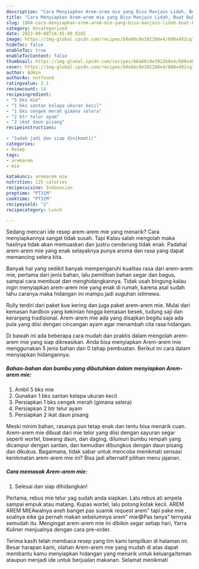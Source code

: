 ```yaml
---
description: "Cara Menyiapkan Arem-arem mie yang Bisa Manjain Lidah, Buat Buka Puasa Lezat Sekali"
title: "Cara Menyiapkan Arem-arem mie yang Bisa Manjain Lidah, Buat Buka Puasa Lezat Sekali"
slug: 1984-cara-menyiapkan-arem-arem-mie-yang-bisa-manjain-lidah-buat-buka-puasa-lezat-sekali
category: Uncategorized
date: 2022-09-08T14:45:00.810Z
image: https://img-global.cpcdn.com/recipes/b8a66c0e3922b0e4/680x482cq70/arem-arem-mie-foto-resep-utama.jpg
hideToc: false
enableToc: true
enableTocContent: false
thumbnail: https://img-global.cpcdn.com/recipes/b8a66c0e3922b0e4/680x482cq70/arem-arem-mie-foto-resep-utama.jpg
cover: https://img-global.cpcdn.com/recipes/b8a66c0e3922b0e4/680x482cq70/arem-arem-mie-foto-resep-utama.jpg
author: Admin
authorAv: notfound
ratingvalue: 3.1
reviewcount: 14
recipeingredient:
- "5 bks mie"
- "1 bks santan kelapa ukuran kecil"
- "1 bks cengek merah gimana selera"
- "2 btr telur ayam"
- "2 ikat daun pisang"
recipeinstructions:

- "Sudah jadi dan siap dinikmati!"
categories:
- Resep
tags:
- aremarem
- mie

katakunci: aremarem mie 
nutrition: 125 calories
recipecuisine: Indonesian
preptime: "PT31M"
cooktime: "PT32M"
recipeyield: "2"
recipecategory: Lunch

---
```



Sedang mencari ide resep arem-arem mie yang menarik? Cara menyiapkannya sangat tidak susah. Tapi Kalau salah mengolah maka hasilnya tidak akan memuaskan dan justru cenderung tidak enak. Padahal arem-arem mie yang enak selayaknya punya aroma dan rasa yang dapat memancing selera kita.


Banyak hal yang sedikit banyak mempengaruhi kualitas rasa dari arem-arem mie, pertama dari jenis bahan, lalu pemilihan bahan segar dan bagus, sampai cara membuat dan menghidangkannya. Tidak usah bingung kalau ingin menyiapkan arem-arem mie yang enak di rumah, karena asal sudah tahu caranya maka hidangan ini mampu jadi suguhan istimewa.

Rully terdiri dari paket kue kering dan juga paket arem-arem mie. Mulai dari kemasan hardbox yang kekinian hingga kemasan besek, tudung saji dan keranjang tradisional. Arem-arem mie ada yang disajikan begitu saja ada pula yang diisi dengan cincangan ayam agar menambah cita rasa hidangan.


Di bawah ini ada beberapa cara mudah dan praktis dalam mengolah arem-arem mie yang siap dikreasikan. Anda bisa menyiapkan Arem-arem mie menggunakan 5 jenis bahan dan 0 tahap pembuatan. Berikut ini cara dalam menyiapkan hidangannya.

<!--inarticleads1-->

##### Bahan-bahan dan bumbu yang dibutuhkan dalam menyiapkan Arem-arem mie:

1. Ambil 5 bks mie
1. Gunakan 1 bks santan kelapa ukuran kecil
1. Persiapkan 1 bks cengek merah (gimana selera)
1. Persiapkan 2 btr telur ayam
1. Persiapkan 2 ikat daun pisang


Meski minim bahan, rasanya pun tetap enak dan tentu bisa menarik cuan. Arem-arem mie dibuat dari mie telor yang diisi dengan sayuran segar seperti wortel, bawang daun, dan daging, dilumuri bumbu rempah yang dicampur dengan santan, dan kemudian dibungkus dengan daun pisang dan dikukus. Bagaimana, tidak sabar untuk mencoba menikmati sensasi kenikmatan arem-arem mie ini? Bisa jadi alternatif pilihan menu jajanan. 

<!--inarticleads2-->

##### Cara memasak Arem-arem mie:


1. Selesai dan siap dihidangkan!

Pertama, rebus mie telur yag sudah anda siapkan. Lalu rebus ati ampela sampai empuk atau matang. Kupas wortel, lalu potong kotak kecil. AREM AREM MIEAwalnya aneh banget pas suamik request arem&#34; tapi pake mie , soalnya eike ga pernah makan sebelumnya arem&#34; mie😅Pas tanya&#34; ternyata semudah itu. Mengingat arem-arem mie ini dibikin segar setiap hari, Yarra Kuliner menjualnya dengan cara pre-order. 

Terima kasih telah membaca resep yang tim kami tampilkan di halaman ini. Besar harapan kami, olahan Arem-arem mie yang mudah di atas dapat membantu kamu menyiapkan hidangan yang menarik untuk keluarga/teman ataupun menjadi ide untuk berjualan makanan. Selamat menikmati
